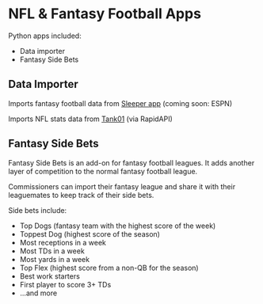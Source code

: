 # NFL & Fantasy Football Apps

Python apps included:

* Data importer
* Fantasy Side Bets

## Data Importer 

Imports fantasy football data from [Sleeper app](https://docs.sleeper.com/) (coming soon: ESPN)

Imports NFL stats data from [Tank01](https://rapidapi.com/tank01/api/tank01-nfl-live-in-game-real-time-statistics-nfl/) (via RapidAPI)

## Fantasy Side Bets

Fantasy Side Bets is an add-on for fantasy football leagues. It adds another layer of competition to the normal fantasy football league. 

Commissioners can import their fantasy league and share it with their leaguemates to keep track of their side bets. 

Side bets include:

* Top Dogs (fantasy team with the highest score of the week)
* Toppest Dog (highest score of the season)
* Most receptions in a week
* Most TDs in a week
* Most yards in a week
* Top Flex (highest score from a non-QB for the season)
* Best work starters
* First player to score 3+ TDs
* ...and more

